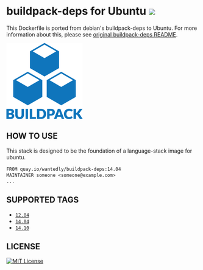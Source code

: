# buildpack-deps for Ubuntu [![](https://quay.io/repository/wantedly/buildpack-deps/status)](https://quay.io/repository/wantedly/buildpack-deps)
This Dockerfile is ported from debian's buildpack-deps to Ubuntu.
For more information about this, please see [original buildpack-deps README](https://github.com/docker-library/buildpack-deps).

![](https://raw.githubusercontent.com/docker-library/docs/master/buildpack-deps/logo.png)

## HOW TO USE
This stack is designed to be the foundation of a language-stack image for ubuntu.

```
FROM quay.io/wantedly/buildpack-deps:14.04
MAINTAINER someone <someone@example.com>
...
```

## SUPPORTED TAGS

* [`12.04`](12.04/Dockerfile)
* [`14.04`](14.04/Dockerfile)
* [`14.10`](14.10/Dockerfile)

## LICENSE
[![MIT License](http://img.shields.io/badge/license-MIT-blue.svg?style=flat)](LICENSE)
